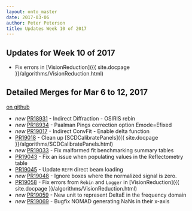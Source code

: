 ```yaml
---
layout: onto_master
date: 2017-03-06
author: Peter Peterson
title: Updates Week 10 of 2017
---
```

Updates for Week 10 of 2017
---------------------------

* Fix errors in [VisionReduction]({{ site.docpage }}/algorithms/VisionReduction.html)

Detailed Merges for Mar 6 to 12, 2017
-------------------------------------
[on github](https://github.com/mantidproject/mantid/pulls?q=is%3Apr+merged%3A2017-03-07..2017-03-12)

* *new* [PR18931](https://github.com/mantidproject/mantid/pull/18931) - Indirect Diffraction - OSIRIS rebin
* *new* [PR18934](https://github.com/mantidproject/mantid/pull/18934) - Paalman Pings correction option Emode=Efixed
* *new* [PR19017](https://github.com/mantidproject/mantid/pull/19017) - Indirect ConvFit - Enable delta function
* [PR19018](https://github.com/mantidproject/mantid/pull/19018) - Clean up [SCDCalibratePanels]({{ site.docpage }}/algorithms/SCDCalibratePanels.html)
* *new* [PR19033](https://github.com/mantidproject/mantid/pull/19033) - Fix malformed fit benchmarking summary tables
* [PR19043](https://github.com/mantidproject/mantid/pull/19043) - Fix an issue when populating values in the Reflectometry table
* [PR19045](https://github.com/mantidproject/mantid/pull/19045) - Update `REFM` direct beam loading
* *new* [PR19048](https://github.com/mantidproject/mantid/pull/19048) - Ignore boxes where the normalized signal is zero.
* [PR19058](https://github.com/mantidproject/mantid/pull/19058) - Fix errors from `Rebin` and `Logger` in [VisionReduction]({{ site.docpage }}/algorithms/VisionReduction.html)
* *new* [PR19059](https://github.com/mantidproject/mantid/pull/19059) - New unit to represent DeltaE in the frequency domain
* *new* [PR19069](https://github.com/mantidproject/mantid/pull/19069) - Bugfix NOMAD generating NaNs in their x-axis

